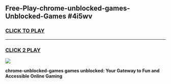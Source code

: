 
## Free-Play-chrome-unblocked-games-Unblocked-Games #4i5wv
<h3>
<a href="https://news.freeplayer.one?title=chrome-unblocked-games&ref=8M">CLICK TO PLAY</a></h3>
<hr>

<h3>
<a href="https://news.freeplayer.one?title=chrome-unblocked-games&ref=8M">CLICK 2 PLAY</a>
  
</h3>

<a href="https://news.freeplayer.one?title=chrome-unblocked-games&ref=8M"><img src="https://clearcache.store/games.png"></a>


**chrome-unblocked-games games unblocked: Your Gateway to Fun and Accessible Online Gaming**
